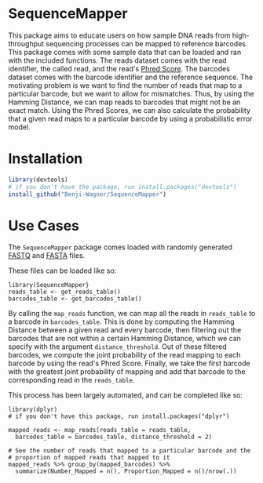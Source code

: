 # SequenceMapper
This package aims to educate users on how sample DNA reads from high-throughput sequencing processes can be mapped
to reference barcodes. This package comes with some sample data that can be loaded and ran with the included functions.
The reads dataset comes with the read identifier, the called read, and the read's [Phred Score](https://en.wikipedia.org/wiki/Phred_quality_score). 
The barcodes dataset comes with the barcode identifier and the reference sequence.
The motivating problem is we want to find the number of reads that map to a particular barcode, but we want to
allow for mismatches. Thus, by using the Hamming Distance, we can map reads to barcodes that might not be an exact match.
Using the Phred Scores, we can also calculate the probability that a given read maps to a particular barcode by using
a probabilistic error model.

# Installation

```r
library(devtools)
# if you don't have the package, run install.packages("devtools")
install_github("Benji-Wagner/SequenceMapper")
```

# Use Cases

The `SequenceMapper` package comes loaded with randomly generated 
[FASTQ](https://www.drive5.com/usearch/manual/fastq_files.html)
and [FASTA](https://zhanglab.ccmb.med.umich.edu/FASTA/) files. 

These files can be loaded like so:
```{r}
library(SequenceMapper}
reads_table <- get_reads_table()
barcodes_table <- get_barcodes_table()
```

By calling the `map_reads` function, we can map all the reads in `reads_table` to a barcode in `barcodes_table`. 
This is done by computing the Hamming Distance between a given read and every barcode, then filtering out the barcodes
that are not within a certain Hamming Distance, which we can specify with the argument `distance_threshold`. 
Out of these filtered barcodes, we compute the joint probability of the read mapping to each barcode by using the read's
Phred Score. Finally, we take the first barcode with the greatest joint probability of mapping and add that barcode to the
corresponding read in the `reads_table`.

This process has been largely automated, and can be completed like so:
```{r}
library(dplyr)
# if you don't have this package, run install.packages("dplyr")

mapped_reads <- map_reads(reads_table = reads_table, 
  barcodes_table = barcodes_table, distance_threshold = 2)

# See the number of reads that mapped to a particular barcode and the 
# proportion of mapped reads that mapped to it
mapped_reads %>% group_by(mapped_barcodes) %>%
  summarize(Number_Mapped = n(), Proportion_Mapped = n()/nrow(.))
```
